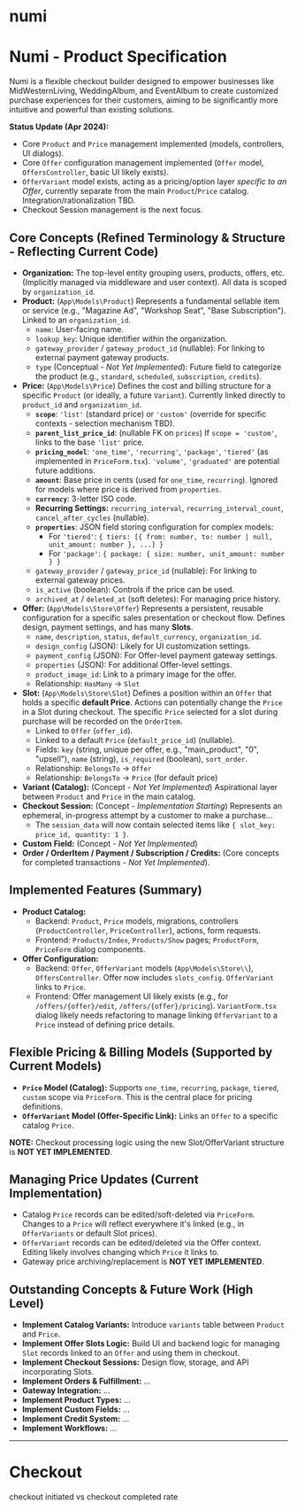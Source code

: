 # numi 

# Numi - Product Specification

Numi is a flexible checkout builder designed to empower businesses like MidWesternLiving, WeddingAlbum, and EventAlbum to create customized purchase experiences for their customers, aiming to be significantly more intuitive and powerful than existing solutions.

**Status Update (Apr 2024):** 
*   Core `Product` and `Price` management implemented (models, controllers, UI dialogs).
*   Core `Offer` configuration management implemented (`Offer` model, `OffersController`, basic UI likely exists).
*   `OfferVariant` model exists, acting as a pricing/option layer *specific to an Offer*, currently separate from the main `Product`/`Price` catalog. Integration/rationalization TBD.
*   Checkout Session management is the next focus.

## Core Concepts (Refined Terminology & Structure - Reflecting Current Code)

*   **Organization:** The top-level entity grouping users, products, offers, etc. (Implicitly managed via middleware and user context). All data is scoped by `organization_id`.
*   **Product:** (`App\Models\Product`) Represents a fundamental sellable item or service (e.g., "Magazine Ad", "Workshop Seat", "Base Subscription"). Linked to an `organization_id`.
    *   `name`: User-facing name.
    *   `lookup_key`: Unique identifier within the organization.
    *   `gateway_provider` / `gateway_product_id` (nullable): For linking to external payment gateway products.
    *   `type` (Conceptual - *Not Yet Implemented*): Future field to categorize the product (e.g., `standard`, `scheduled`, `subscription`, `credits`).
*   **Price:** (`App\Models\Price`) Defines the cost and billing structure for a specific `Product` (or ideally, a future `Variant`). Currently linked directly to `product_id` and `organization_id`.
    *   **`scope`**: `'list'` (standard price) or `'custom'` (override for specific contexts - selection mechanism TBD).
    *   **`parent_list_price_id`**: (nullable FK on `prices`) If `scope = 'custom'`, links to the base `'list'` price.
    *   **`pricing_model`**: `'one_time'`, `'recurring'`, `'package'`, `'tiered'` (as implemented in `PriceForm.tsx`). `'volume'`, `'graduated'` are potential future additions.
    *   **`amount`**: Base price in cents (used for `one_time`, `recurring`). Ignored for models where price is derived from `properties`.
    *   **`currency`**: 3-letter ISO code.
    *   **Recurring Settings:** `recurring_interval`, `recurring_interval_count`, `cancel_after_cycles` (nullable).
    *   **`properties`**: JSON field storing configuration for complex models:
        *   For `'tiered'`: `{ tiers: [{ from: number, to: number | null, unit_amount: number }, ...] }`
        *   For `'package'`: `{ package: { size: number, unit_amount: number } }`
    *   `gateway_provider` / `gateway_price_id` (nullable): For linking to external gateway prices.
    *   `is_active` (boolean): Controls if the price can be used.
    *   `archived_at` / `deleted_at` (soft deletes): For managing price history.
*   **Offer:** (`App\Models\Store\Offer`) Represents a persistent, reusable configuration for a specific sales presentation or checkout flow. Defines design, payment settings, and has many **Slots**.
    *   `name`, `description`, `status`, `default_currency`, `organization_id`.
    *   `design_config` (JSON): Likely for UI customization settings.
    *   `payment_config` (JSON): For Offer-level payment gateway settings.
    *   `properties` (JSON): For additional Offer-level settings.
    *   `product_image_id`: Link to a primary image for the offer.
    *   Relationship: `HasMany` -> `Slot`
*   **Slot:** (`App\Models\Store\Slot`) Defines a position within an `Offer` that holds a specific **default Price**. Actions can potentially change the `Price` in a Slot during checkout. The specific `Price` selected for a slot during purchase will be recorded on the `OrderItem`.
    *   Linked to `Offer` (`offer_id`).
    *   Linked to a default `Price` (`default_price_id`) (nullable).
    *   Fields: `key` (string, unique per offer, e.g., "main_product", "0", "upsell"), `name` (string), `is_required` (boolean), `sort_order`.
    *   Relationship: `BelongsTo` -> `Offer`
    *   Relationship: `BelongsTo` -> `Price` (for default price)
*   **Variant (Catalog):** (Concept - *Not Yet Implemented*) Aspirational layer between `Product` and `Price` in the main catalog.
*   **Checkout Session:** (Concept - *Implementation Starting*) Represents an ephemeral, in-progress attempt by a customer to make a purchase...
    *   The `session_data` will now contain selected items like `{ slot_key: price_id, quantity: 1 }`.
*   **Custom Field:** (Concept - *Not Yet Implemented*)
*   **Order / OrderItem / Payment / Subscription / Credits:** (Core concepts for completed transactions - *Not Yet Implemented*).

## Implemented Features (Summary)

*   **Product Catalog:**
    *   Backend: `Product`, `Price` models, migrations, controllers (`ProductController`, `PriceController`), actions, form requests.
    *   Frontend: `Products/Index`, `Products/Show` pages; `ProductForm`, `PriceForm` dialog components.
*   **Offer Configuration:**
    *   Backend: `Offer`, `OfferVariant` models (`App\Models\Store\\`), `OffersController`. Offer now includes `slots_config`. `OfferVariant` links to `Price`.
    *   Frontend: Offer management UI likely exists (e.g., for `/offers/{offer}/edit`, `/offers/{offer}/pricing`). `VariantForm.tsx` dialog likely needs refactoring to manage linking `OfferVariant` to a `Price` instead of defining price details.

## Flexible Pricing & Billing Models (Supported by Current Models)

*   **`Price` Model (Catalog):** Supports `one_time`, `recurring`, `package`, `tiered`, `custom` scope via `PriceForm`. This is the central place for pricing definitions.
*   **`OfferVariant` Model (Offer-Specific Link):** Links an `Offer` to a specific catalog `Price`.

**NOTE:** Checkout processing logic using the new Slot/OfferVariant structure is **NOT YET IMPLEMENTED**.

## Managing Price Updates (Current Implementation)

*   Catalog `Price` records can be edited/soft-deleted via `PriceForm`. Changes to a `Price` will reflect everywhere it's linked (e.g., in `OfferVariants` or default Slot prices).
*   `OfferVariant` records can be edited/deleted via the Offer context. Editing likely involves changing which `Price` it links to.
*   Gateway price archiving/replacement is **NOT YET IMPLEMENTED**.

## Outstanding Concepts & Future Work (High Level)

*   **Implement Catalog Variants:** Introduce `variants` table between `Product` and `Price`.
*   **Implement Offer Slots Logic:** Build UI and backend logic for managing `Slot` records linked to an `Offer` and using them in checkout.
*   **Implement Checkout Sessions:** Design flow, storage, and API incorporating Slots.
*   **Implement Orders & Fulfillment:** ...
*   **Gateway Integration:** ...
*   **Implement Product Types:** ...
*   **Implement Custom Fields:** ...
*   **Implement Credit System:** ...
*   **Implement Workflows:** ...

---

# Checkout

checkout initiated vs checkout completed rate 